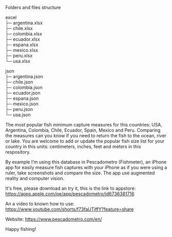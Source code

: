 Folders and files structure

excel<br />
   ├─ argentina.xlsx<br />
   ├─ chile.xlsx<br />
   ├─ colombia.xlsx<br />
   ├─ ecuador.xlsx<br />
   ├─ espana.xlsx<br />
   ├─ mexico.xlsx<br />
   ├─ peru.xlsx<br />
   └─ usa.xlsx<br />

json<br />
   ├─ argentina.json<br />
   ├─ chile.json<br />
   ├─ colombia.json<br />
   ├─ ecuador.json<br />
   ├─ espana.json<br />
   ├─ mexico.json<br />
   ├─ peru.json<br />
   └─ usa.json<br />

The most popular fish minimum capture measures for this countries: USA, Argentina, Colombia, Chile, Ecuador, Spain, Mexico and Peru. Comparing the measures can you know if you need to return the fish to the ocean, river or lake.
You are welcome to add or update the popular fish size list for your country in this units: centimeters, inches, feet and meters in this respository.

By example I'm using this database in Pescadometro (Fishmeter), an iPhone app for easily measure fish captures with your iPhone as if you were using a ruler, take screenshots and compare the size. The app use augmented reality and computer vision.

It's free, please download an try it, this is the link to appstore:
https://apps.apple.com/pe/app/pescadometro/id6736381716

An a video to known how to use:
https://www.youtube.com/shorts/f73faUTjffY?feature=share

Website:
https://www.pescadometro.com/en/

Happy fishing!
